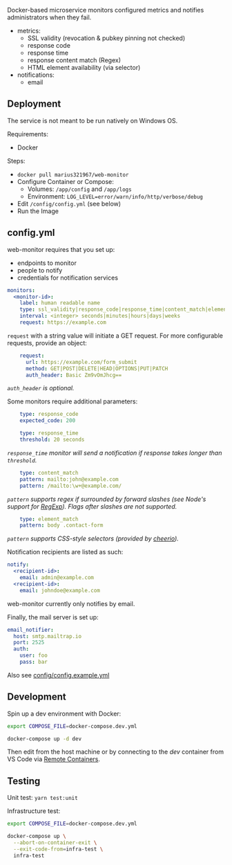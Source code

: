 Docker-based microservice monitors configured metrics and notifies administrators when they fail.

- metrics:
    - SSL validity (revocation & pubkey pinning not checked)
    - response code
    - response time
    - response content match (Regex)
    - HTML element availability (via selector)
- notifications:
    - email
    
## Deployment

The service is not meant to be run natively on Windows OS.

Requirements:
- Docker

Steps:
- `docker pull marius321967/web-monitor`
- Configure Container or Compose:
  - Volumes: `/app/config` and `/app/logs`
  - Environment: `LOG_LEVEL=error/warn/info/http/verbose/debug` 
- Edit `/config/config.yml` (see below)
- Run the Image

## config.yml

web-monitor requires that you set up:
- endpoints to monitor
- people to notify
- credentials for notification services

```yml
monitors:
  <monitor-id>:
    label: human readable name
    type: ssl_validity|response_code|response_time|content_match|element_match
    interval: <integer> seconds|minutes|hours|days|weeks
    request: https://example.com
```

`request` with a string value will initiate a GET request. For more configurable requests, provide an object:

```yml
    request:
      url: https://example.com/form_submit
      method: GET|POST|DELETE|HEAD|OPTIONS|PUT|PATCH
      auth_header: Basic Zm9vOmJhcg==
```

*`auth_header` is optional.*

Some monitors require additional parameters:
```yml
    type: response_code
    expected_code: 200
```

```yml
    type: response_time
    threshold: 20 seconds
```

*`response_time` monitor will send a notification if response takes longer than `threshold`.*

```yml
    type: content_match
    pattern: mailto:john@example.com
    pattern: /mailto:\w+@example.com/
```

*`pattern` supports regex if surrounded by forward slashes (see Node's support for [RegExp](https://developer.mozilla.org/en-US/docs/Web/JavaScript/Reference/Global_Objects/RegExp#browser_compatibility)). Flags after slashes are not supported.*

```yml
    type: element_match
    pattern: body .contact-form
```

*`pattern` supports CSS-style selectors (provided by [cheerio](https://cheerio.js.org/)).*

Notification recipients are listed as such:

```yml
notify:
  <recipient-id>:
    email: admin@example.com
  <recipient-id>:
    email: johndoe@example.com
```

web-monitor currently only notifies by email.

Finally, the mail server is set up:

```yml
email_notifier:
  host: smtp.mailtrap.io
  port: 2525
  auth: 
    user: foo
    pass: bar
```

Also see [config/config.example.yml](/config/config.example.yml)

## Development
Spin up a dev environment with Docker:

```bash
export COMPOSE_FILE=docker-compose.dev.yml

docker-compose up -d dev
```

Then edit from the host machine or by connecting to the _dev_ container from VS Code via [Remote Containers](https://marketplace.visualstudio.com/items?itemName=ms-vscode-remote.remote-containers).

## Testing

Unit test:
`yarn test:unit`

Infrastructure test:

```bash
export COMPOSE_FILE=docker-compose.dev.yml

docker-compose up \
  --abort-on-container-exit \
  --exit-code-from=infra-test \
  infra-test
```